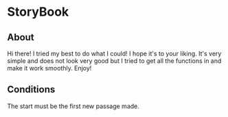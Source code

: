 # StoryBook

## About

Hi there! I tried my best to do what I could! I hope it's to your liking. It's very simple and does not look very good but I tried to get all the functions in and make it work smoothly. Enjoy!

## Conditions

The start must be the first new passage made. 
